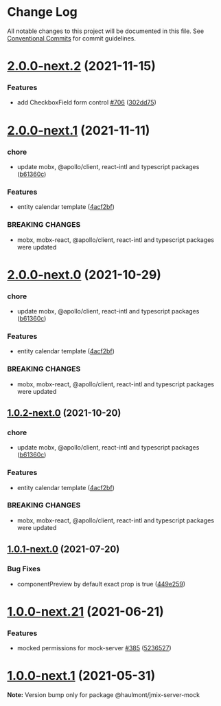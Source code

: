 # Change Log

All notable changes to this project will be documented in this file.
See [Conventional Commits](https://conventionalcommits.org) for commit guidelines.

# [2.0.0-next.2](https://github.com/haulmont/jmix-frontend/tree/master/packages/jmix-server-mock/compare/@haulmont/jmix-server-mock@2.0.0-next.1...@haulmont/jmix-server-mock@2.0.0-next.2) (2021-11-15)


### Features

* add CheckboxField form control [#706](https://github.com/haulmont/jmix-frontend/tree/master/packages/jmix-server-mock/issues/706) ([302dd75](https://github.com/haulmont/jmix-frontend/tree/master/packages/jmix-server-mock/commit/302dd75c844c34e08c5f658ee66e8c5017ec78c6))





# [2.0.0-next.1](https://github.com/haulmont/jmix-frontend/tree/master/packages/jmix-server-mock/compare/@haulmont/jmix-server-mock@1.0.1...@haulmont/jmix-server-mock@2.0.0-next.1) (2021-11-11)


### chore

* update mobx, @apollo/client, react-intl and typescript packages ([b61360c](https://github.com/haulmont/jmix-frontend/tree/master/packages/jmix-server-mock/commit/b61360c8444e7d969be127bcebff00a3e49dafc0))


### Features

* entity calendar template ([4acf2bf](https://github.com/haulmont/jmix-frontend/tree/master/packages/jmix-server-mock/commit/4acf2bf79c69039d3909b0a2287933b01e9f385a))


### BREAKING CHANGES

* mobx, mobx-react, @apollo/client, react-intl and typescript packages were updated





# [2.0.0-next.0](https://github.com/haulmont/jmix-frontend/tree/master/packages/jmix-server-mock/compare/@haulmont/jmix-server-mock@1.0.1-next.0...@haulmont/jmix-server-mock@2.0.0-next.0) (2021-10-29)


### chore

* update mobx, @apollo/client, react-intl and typescript packages ([b61360c](https://github.com/haulmont/jmix-frontend/tree/master/packages/jmix-server-mock/commit/b61360c8444e7d969be127bcebff00a3e49dafc0))


### Features

* entity calendar template ([4acf2bf](https://github.com/haulmont/jmix-frontend/tree/master/packages/jmix-server-mock/commit/4acf2bf79c69039d3909b0a2287933b01e9f385a))


### BREAKING CHANGES

* mobx, mobx-react, @apollo/client, react-intl and typescript packages were updated





## [1.0.2-next.0](https://github.com/haulmont/jmix-frontend/tree/master/packages/jmix-server-mock/compare/@haulmont/jmix-server-mock@1.0.1-next.0...@haulmont/jmix-server-mock@1.0.2-next.0) (2021-10-20)


### chore

* update mobx, @apollo/client, react-intl and typescript packages ([b61360c](https://github.com/haulmont/jmix-frontend/tree/master/packages/jmix-server-mock/commit/b61360c8444e7d969be127bcebff00a3e49dafc0))


### Features

* entity calendar template ([4acf2bf](https://github.com/haulmont/jmix-frontend/tree/master/packages/jmix-server-mock/commit/4acf2bf79c69039d3909b0a2287933b01e9f385a))


### BREAKING CHANGES

* mobx, mobx-react, @apollo/client, react-intl and typescript packages were updated





## [1.0.1-next.0](https://github.com/haulmont/jmix-frontend/tree/master/packages/jmix-server-mock/compare/@haulmont/jmix-server-mock@1.0.0...@haulmont/jmix-server-mock@1.0.1-next.0) (2021-07-20)


### Bug Fixes

* componentPreview by default exact prop is true ([449e259](https://github.com/haulmont/jmix-frontend/tree/master/packages/jmix-server-mock/commit/449e259caf99b8da8dfee943fde5a9a629f016be))





# [1.0.0-next.21](https://github.com/haulmont/jmix-frontend/tree/master/packages/jmix-server-mock/compare/@haulmont/jmix-server-mock@1.0.0-next.20...@haulmont/jmix-server-mock@1.0.0-next.21) (2021-06-21)


### Features

* mocked permissions for mock-server [#385](https://github.com/haulmont/jmix-frontend/tree/master/packages/jmix-server-mock/issues/385) ([5236527](https://github.com/haulmont/jmix-frontend/tree/master/packages/jmix-server-mock/commit/5236527e6aa6e8d816be65ad204ad58279962c52))





# [1.0.0-next.1](https://github.com/haulmont/jmix-frontend/tree/master/packages/jmix-server-mock/compare/@haulmont/jmix-server-mock@1.0.0-next.0...@haulmont/jmix-server-mock@1.0.0-next.1) (2021-05-31)

**Note:** Version bump only for package @haulmont/jmix-server-mock
